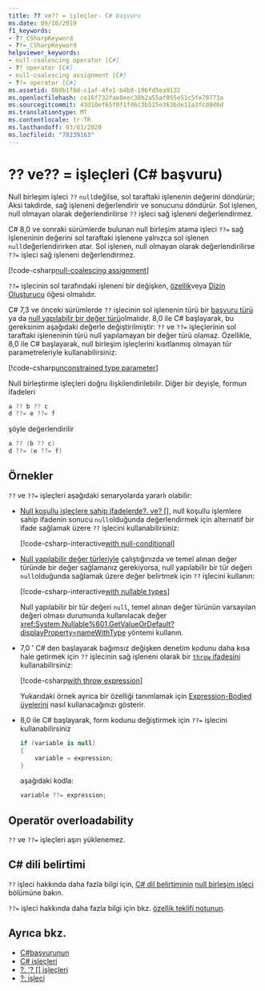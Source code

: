 ```yaml
---
title: ?? ve?? = işleçler- C# başvuru
ms.date: 09/10/2019
f1_keywords:
- ??_CSharpKeyword
- ??=_CSharpKeyword
helpviewer_keywords:
- null-coalescing operator [C#]
- ?? operator [C#]
- null-coalescing assignment [C#]
- ??= operator [C#]
ms.assetid: 088b1f0d-c1af-4fe1-b4b8-196fd5ea9132
ms.openlocfilehash: ce16f732fae0eec38b2a55af055e51c5fe70773a
ms.sourcegitcommit: 43d10ef65f0f1fd6c3b515e363bde11a3fcd8d6d
ms.translationtype: MT
ms.contentlocale: tr-TR
ms.lasthandoff: 03/03/2020
ms.locfileid: "78239163"
---
```

# <a name="-and--operators-c-reference"></a>?? ve?? = işleçleri (C# başvuru)

Null birleşim işleci `??` `null`değilse, sol taraftaki işlenenin değerini döndürür; Aksi takdirde, sağ işleneni değerlendirir ve sonucunu döndürür. Sol işlenen, null olmayan olarak değerlendirilirse `??` işleci sağ işleneni değerlendirmez.

C# 8,0 ve sonraki sürümlerde bulunan null birleşim atama işleci `??=` sağ işleneninin değerini sol taraftaki işlenene yalnızca sol işlenen `null`değerlendirirken atar. Sol işlenen, null olmayan olarak değerlendirilirse `??=` işleci sağ işleneni değerlendirmez.

[!code-csharp[null-coalescing assignment](~/samples/snippets/csharp/language-reference/operators/NullCoalescingOperator.cs#Assignment)]

`??=` işlecinin sol tarafındaki işleneni bir değişken, [özellik](../../programming-guide/classes-and-structs/properties.md)veya [Dizin Oluşturucu](../../programming-guide/indexers/index.md) öğesi olmalıdır.

C# 7,3 ve önceki sürümlerde `??` işlecinin sol işlenenin türü bir [başvuru türü](../keywords/reference-types.md) ya da [null yapılabilir bir değer türü](../builtin-types/nullable-value-types.md)olmalıdır. 8,0 ile C# başlayarak, bu gereksinim aşağıdaki değerle değiştirilmiştir: `??` ve `??=` işleçlerinin sol taraftaki işleneninin türü null yapılamayan bir değer türü olamaz. Özellikle, 8,0 ile C# başlayarak, null birleşim işleçlerini kısıtlanmış olmayan tür parametreleriyle kullanabilirsiniz:

[!code-csharp[unconstrained type parameter](~/samples/snippets/csharp/language-reference/operators/NullCoalescingOperator.cs#UnconstrainedType)]

Null birleştirme işleçleri doğru ilişkilendirilebilir. Diğer bir deyişle, formun ifadeleri

```csharp
a ?? b ?? c
d ??= e ??= f
```

şöyle değerlendirilir

```csharp
a ?? (b ?? c)
d ??= (e ??= f)
```

## <a name="examples"></a>Örnekler

`??` ve `??=` işleçleri aşağıdaki senaryolarda yararlı olabilir:

- [Null koşullu işleçlere sahip ifadelerde?. ve? []](member-access-operators.md#null-conditional-operators--and-), null koşullu işlemlere sahip ifadenin sonucu `null`olduğunda değerlendirmek için alternatif bir ifade sağlamak üzere `??` işlecini kullanabilirsiniz:

  [!code-csharp-interactive[with null-conditional](~/samples/snippets/csharp/language-reference/operators/NullCoalescingOperator.cs#WithNullConditional)]

- [Null yapılabilir değer türleriyle](../builtin-types/nullable-value-types.md) çalıştığınızda ve temel alınan değer türünde bir değer sağlamanız gerekiyorsa, null yapılabilir bir tür değeri `null`olduğunda sağlamak üzere değer belirtmek için `??` işlecini kullanın:

  [!code-csharp-interactive[with nullable types](~/samples/snippets/csharp/language-reference/operators/NullCoalescingOperator.cs#WithNullableTypes)]

  Null yapılabilir bir tür değeri `null`, temel alınan değer türünün varsayılan değeri olması durumunda kullanılacak değer <xref:System.Nullable%601.GetValueOrDefault?displayProperty=nameWithType> yöntemi kullanın.

- 7,0 ' C# den başlayarak bağımsız değişken denetim kodunu daha kısa hale getirmek için `??` işlecinin sağ işleneni olarak bir [`throw` ifadesini](../keywords/throw.md#the-throw-expression) kullanabilirsiniz:

  [!code-csharp[with throw expression](~/samples/snippets/csharp/language-reference/operators/NullCoalescingOperator.cs#WithThrowExpression)]

  Yukarıdaki örnek ayrıca bir özelliği tanımlamak için [Expression-Bodied üyelerini](../../programming-guide/statements-expressions-operators/expression-bodied-members.md) nasıl kullanacağınızı gösterir.

- 8,0 ile C# başlayarak, form kodunu değiştirmek için `??=` işlecini kullanabilirsiniz

  ```csharp
  if (variable is null)
  {
      variable = expression;
  }
  ```

  aşağıdaki kodla:

  ```csharp
  variable ??= expression;
  ```

## <a name="operator-overloadability"></a>Operatör overloadability

`??` ve `??=` işleçleri aşırı yüklenemez.

## <a name="c-language-specification"></a>C# dili belirtimi

`??` işleci hakkında daha fazla bilgi için, [ C# dil belirtiminin](~/_csharplang/spec/introduction.md) [null birleşim işleci](~/_csharplang/spec/expressions.md#the-null-coalescing-operator) bölümüne bakın.

`??=` işleci hakkında daha fazla bilgi için bkz. [özellik teklifi notunun](~/_csharplang/proposals/csharp-8.0/null-coalescing-assignment.md).

## <a name="see-also"></a>Ayrıca bkz.

- [C#başvurunun](../index.md)
- [C# işleçleri](index.md)
- [?. '? [] işleçleri](member-access-operators.md#null-conditional-operators--and-)
- [?: işleci](conditional-operator.md)
